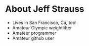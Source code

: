 # About Jeff Strauss

- Lives in San Francisco, Ca, too!
- Amateur Olympic weightlifter
- Amateur programmer
- Amateur github user
